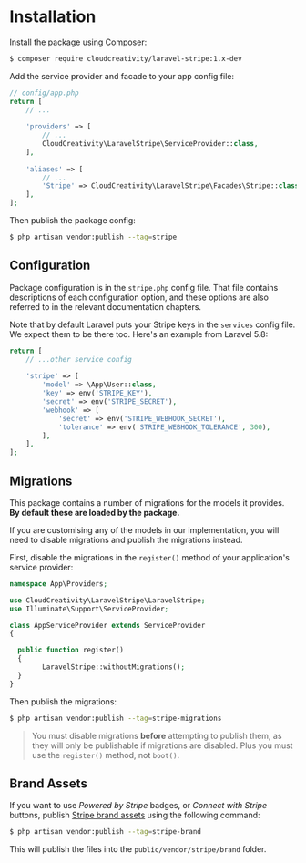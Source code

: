 # Installation

Install the package using Composer:

```bash
$ composer require cloudcreativity/laravel-stripe:1.x-dev
```

Add the service provider and facade to your app config file:

```php
// config/app.php
return [
    // ...
    
    'providers' => [
        // ...
        CloudCreativity\LaravelStripe\ServiceProvider::class,
    ],
    
    'aliases' => [
        // ...
        'Stripe' => CloudCreativity\LaravelStripe\Facades\Stripe::class,
    ],
];
```

Then publish the package config:

```bash
$ php artisan vendor:publish --tag=stripe
```

## Configuration

Package configuration is in the `stripe.php` config file. That file contains descriptions of
each configuration option, and these options are also referred to in the relevant documentation
chapters.

Note that by default Laravel puts your Stripe keys in the `services` config file. We expect
them to be there too. Here's an example from Laravel 5.8:

```php
return [
    // ...other service config
    
    'stripe' => [
        'model' => \App\User::class,
        'key' => env('STRIPE_KEY'),
        'secret' => env('STRIPE_SECRET'),
        'webhook' => [
            'secret' => env('STRIPE_WEBHOOK_SECRET'),
            'tolerance' => env('STRIPE_WEBHOOK_TOLERANCE', 300),
        ],
    ],
];
```

## Migrations

This package contains a number of migrations for the models it provides. **By default these
are loaded by the package.**

If you are customising any of the models in our implementation, you will need to disable migrations
and publish the migrations instead.

First, disable the migrations in the `register()` method of your application's service provider:

```php
namespace App\Providers;

use CloudCreativity\LaravelStripe\LaravelStripe;
use Illuminate\Support\ServiceProvider;

class AppServiceProvider extends ServiceProvider
{

  public function register()
  {
        LaravelStripe::withoutMigrations();
  }
}
```

Then publish the migrations:

```bash
$ php artisan vendor:publish --tag=stripe-migrations
```

> You must disable migrations **before** attempting to publish them, as they will only be publishable
if migrations are disabled. Plus you must use the `register()` method, not `boot()`.

## Brand Assets

If you want to use *Powered by Stripe* badges, or *Connect with Stripe* buttons, publish
[Stripe brand assets](https://stripe.com/gb/newsroom/brand-assets) using the following command:

```bash
$ php artisan vendor:publish --tag=stripe-brand
``` 

This will publish the files into the `public/vendor/stripe/brand` folder.
